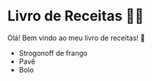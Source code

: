 # Livro de Receitas :man_cook:

Olá! Bem vindo ao meu livro de receitas! :wave:

 - Strogonoff de frango
 - Pavê
 - Bolo
